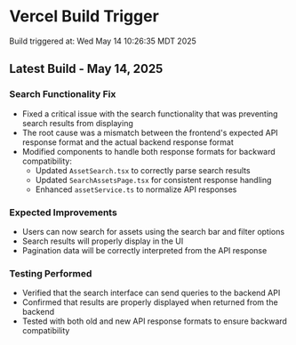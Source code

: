 # Vercel Build Trigger

Build triggered at: Wed May 14 10:26:35 MDT 2025

## Latest Build - May 14, 2025

### Search Functionality Fix

- Fixed a critical issue with the search functionality that was preventing search results from displaying
- The root cause was a mismatch between the frontend's expected API response format and the actual backend response format
- Modified components to handle both response formats for backward compatibility:
  - Updated `AssetSearch.tsx` to correctly parse search results
  - Updated `SearchAssetsPage.tsx` for consistent response handling
  - Enhanced `assetService.ts` to normalize API responses

### Expected Improvements

- Users can now search for assets using the search bar and filter options
- Search results will properly display in the UI
- Pagination data will be correctly interpreted from the API response

### Testing Performed

- Verified that the search interface can send queries to the backend API
- Confirmed that results are properly displayed when returned from the backend
- Tested with both old and new API response formats to ensure backward compatibility
